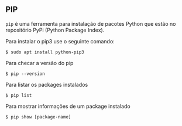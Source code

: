 ## PIP
`pip` é uma ferramenta para instalação de pacotes Python que estão no repositório PyPi (Python Package Index).

Para instalar o pip3 use o seguinte comando:
```
$ sudo apt install python-pip3
```
Para checar a versão do pip

```
$ pip --version
```
Para listar os packages instalados
```
$ pip list
```
Para mostrar informações de um package instalado
```
$ pip show [package-name]
```
